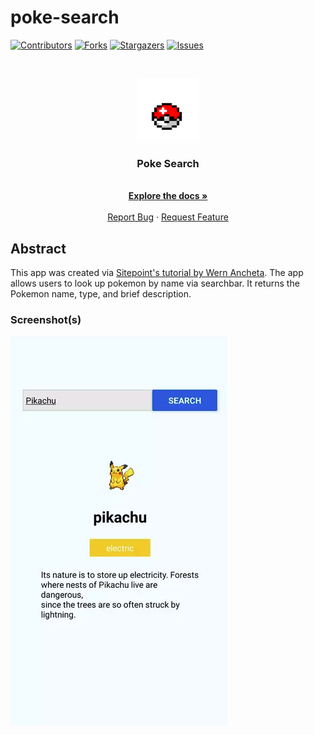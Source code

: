 # poke-search
[![Contributors][contributors-shield]][contributors-url]
[![Forks][forks-shield]][forks-url]
[![Stargazers][stars-shield]][stars-url]
[![Issues][issues-shield]][issues-url]


<br />
<p align="center">
  <a href="">
    <img src="assets/pokeball.png" alt="Logo" width="100" height="100">
  </a>
  <h3 align="center">Poke Search</h3>

  <p align="center">
    <br />
    <a href="https://github.com/the-turing-index/web-app"><strong>Explore the docs »</strong></a>
    <br />
    <br />
    <a href="https://github.com/the-turing-index/web-app/issues">Report Bug</a>
    ·
    <a href="https://github.com/the-turing-index/web-app/issues">Request Feature</a>
  </p>
</p>

## Abstract
This app was created via [Sitepoint's tutorial by Wern Ancheta](https://www.sitepoint.com/getting-started-with-react-native/). The app allows users to look up pokemon by name via searchbar. It returns the Pokemon name, type, and brief description.

### Screenshot(s)
![assets/demo.png](assets/demo.png)





[contributors-shield]: https://img.shields.io/github/contributors/the-turing-index/web-app.svg?style=flat-square
[contributors-url]: https://github.com/the-turing-index/web-app/graphs/contributors
[forks-shield]: https://img.shields.io/github/forks/the-turing-index/web-app.svg?style=flat-square
[forks-url]: https://github.com/the-turing-index/web-app/network/members
[stars-shield]: https://img.shields.io/github/stars/the-turing-index/web-app.svg?style=flat-square
[stars-url]: https://github.com/the-turing-index/web-app/stargazers
[issues-shield]: https://img.shields.io/github/issues/the-turing-index/web-app.svg?style=flat-square
[issues-url]: https://github.com/the-turing-index/web-app/issues
[license-shield]: https://img.shields.io/github/license/the-turing-index/web-app.svg?style=flat-square
[license-url]: https://github.com/the-turing-index/web-app/blob/master/LICENSE.txt
[product-screenshot]: images/screenshot.png